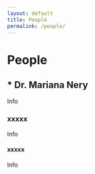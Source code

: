 ```yaml
---
layout: default
title: People
permalink: /people/
---
```


# People
## * Dr. Mariana Nery
Info

### xxxxx
Info

#### xxxxx
Info

